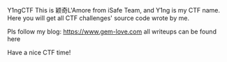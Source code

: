 Y1ngCTF
This is 颖奇L'Amore from iSafe Team, and Y1ng is my CTF name.
Here you will get all CTF challenges' source code wrote by me.

Pls follow my blog: https://www.gem-love.com all writeups can be found here

Have a nice CTF time!
